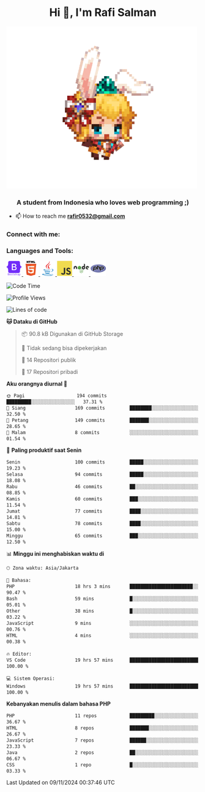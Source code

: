 <h1 align="center">Hi 👋, I'm Rafi Salman</h1>
<img src="img/lp.gif" /> 
<h3 align="center">A student from Indonesia who loves web programming ;)</h3>

- 📫 How to reach me **rafir0532@gmail.com**

<h3 align="left">Connect with me:</h3>
<p align="left">
</p>

<h3 align="left">Languages and Tools:</h3>
<p align="left"> <a href="https://getbootstrap.com" target="_blank" rel="noreferrer"> <img src="https://raw.githubusercontent.com/devicons/devicon/master/icons/bootstrap/bootstrap-plain-wordmark.svg" alt="bootstrap" width="40" height="40"/> </a> <a href="https://www.w3.org/html/" target="_blank" rel="noreferrer"> <img src="https://raw.githubusercontent.com/devicons/devicon/master/icons/html5/html5-original-wordmark.svg" alt="html5" width="40" height="40"/> </a> <a href="https://www.java.com" target="_blank" rel="noreferrer"> <img src="https://raw.githubusercontent.com/devicons/devicon/master/icons/java/java-original.svg" alt="java" width="40" height="40"/> </a> <a href="https://developer.mozilla.org/en-US/docs/Web/JavaScript" target="_blank" rel="noreferrer"> <img src="https://raw.githubusercontent.com/devicons/devicon/master/icons/javascript/javascript-original.svg" alt="javascript" width="40" height="40"/> </a> <a href="https://nodejs.org" target="_blank" rel="noreferrer"> <img src="https://raw.githubusercontent.com/devicons/devicon/master/icons/nodejs/nodejs-original-wordmark.svg" alt="nodejs" width="40" height="40"/> </a> <a href="https://www.php.net" target="_blank" rel="noreferrer"> <img src="https://raw.githubusercontent.com/devicons/devicon/master/icons/php/php-original.svg" alt="php" width="40" height="40"/> </a> </p>

<!--START_SECTION:waka-->
![Code Time](http://img.shields.io/badge/Code%20Time-234%20hrs%2025%20mins-blue)

![Profile Views](http://img.shields.io/badge/Profil%20dilihat-3-blue)

![Lines of code](https://img.shields.io/badge/Sejak%20Hello%20World%20aku%20telah%20menulis-1.6%20million%20baris%20kode-blue)

**🐱 Dataku di GitHub** 

> 📦 90.8 kB Digunakan di GitHub Storage 
 > 
> 🚫 Tidak sedang bisa dipekerjakan
 > 
> 📜 14 Repositori publik 
 > 
> 🔑 17 Repositori pribadi 
 > 
**Aku orangnya diurnal 🐤** 

```text
🌞 Pagi                   194 commits         █████████░░░░░░░░░░░░░░░░   37.31 % 
🌆 Siang                  169 commits         ████████░░░░░░░░░░░░░░░░░   32.50 % 
🌃 Petang                 149 commits         ███████░░░░░░░░░░░░░░░░░░   28.65 % 
🌙 Malam                  8 commits           ░░░░░░░░░░░░░░░░░░░░░░░░░   01.54 % 
```
📅 **Paling produktif saat Senin** 

```text
Senin                    100 commits         █████░░░░░░░░░░░░░░░░░░░░   19.23 % 
Selasa                   94 commits          █████░░░░░░░░░░░░░░░░░░░░   18.08 % 
Rabu                     46 commits          ██░░░░░░░░░░░░░░░░░░░░░░░   08.85 % 
Kamis                    60 commits          ███░░░░░░░░░░░░░░░░░░░░░░   11.54 % 
Jumat                    77 commits          ████░░░░░░░░░░░░░░░░░░░░░   14.81 % 
Sabtu                    78 commits          ████░░░░░░░░░░░░░░░░░░░░░   15.00 % 
Minggu                   65 commits          ███░░░░░░░░░░░░░░░░░░░░░░   12.50 % 
```


📊 **Minggu ini menghabiskan waktu di** 

```text
🕑︎ Zona waktu: Asia/Jakarta

💬 Bahasa: 
PHP                      18 hrs 3 mins       ███████████████████████░░   90.47 % 
Bash                     59 mins             █░░░░░░░░░░░░░░░░░░░░░░░░   05.01 % 
Other                    38 mins             █░░░░░░░░░░░░░░░░░░░░░░░░   03.22 % 
JavaScript               9 mins              ░░░░░░░░░░░░░░░░░░░░░░░░░   00.76 % 
HTML                     4 mins              ░░░░░░░░░░░░░░░░░░░░░░░░░   00.38 % 

🔥 Editor: 
VS Code                  19 hrs 57 mins      █████████████████████████   100.00 % 

💻 Sistem Operasi: 
Windows                  19 hrs 57 mins      █████████████████████████   100.00 % 
```

**Kebanyakan menulis dalam bahasa PHP** 

```text
PHP                      11 repos            █████████░░░░░░░░░░░░░░░░   36.67 % 
HTML                     8 repos             ███████░░░░░░░░░░░░░░░░░░   26.67 % 
JavaScript               7 repos             ██████░░░░░░░░░░░░░░░░░░░   23.33 % 
Java                     2 repos             ██░░░░░░░░░░░░░░░░░░░░░░░   06.67 % 
CSS                      1 repo              █░░░░░░░░░░░░░░░░░░░░░░░░   03.33 % 
```




 Last Updated on 09/11/2024 00:37:46 UTC
<!--END_SECTION:waka-->
